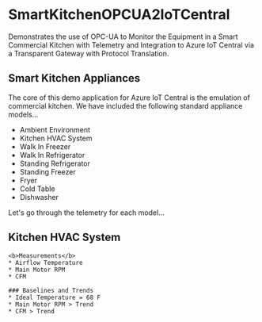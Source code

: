 # SmartKitchenOPCUA2IoTCentral
Demonstrates the use of OPC-UA to Monitor the Equipment in a Smart Commercial Kitchen with Telemetry and Integration to Azure IoT Central via a Transparent Gateway with Protocol Translation. 

## Smart Kitchen Appliances
The core of this demo application for Azure IoT Central is the emulation of commercial kitchen. We have included the following standard appliance models...

* Ambient Environment
* Kitchen HVAC System
* Walk In Freezer
* Walk In Refrigerator
* Standing Refrigerator
* Standing Freezer
* Fryer
* Cold Table
* Dishwasher

Let's go through the telemetry for each model...

## Kitchen HVAC System

    <b>Measurements</b>
    * Airflow Temperature
    * Main Motor RPM
    * CFM

    ### Baselines and Trends
    * Ideal Temperature = 68 F
    * Main Motor RPM > Trend
    * CFM > Trend
